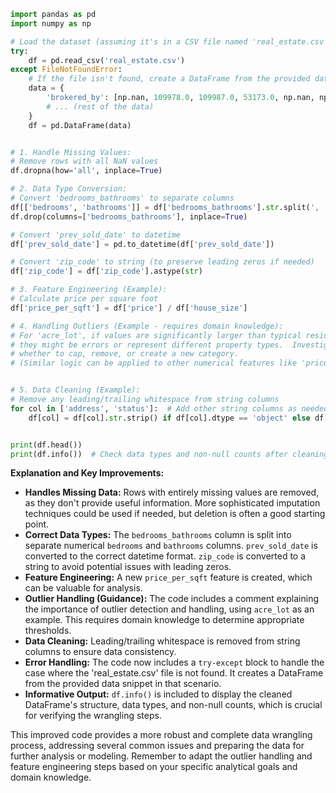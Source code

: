 ```python
import pandas as pd
import numpy as np

# Load the dataset (assuming it's in a CSV file named 'real_estate.csv')
try:
    df = pd.read_csv('real_estate.csv') 
except FileNotFoundError:
    # If the file isn't found, create a DataFrame from the provided data
    data = {
        'brokered_by': [np.nan, 109978.0, 109987.0, 53173.0, np.nan, np.nan, 101497.0, np.nan, 53016.0, np.nan, np.nan, np.nan, np.nan, np.nan, 81311.0, np.nan, np.nan, 31355.0, np.nan, np.nan, 78184.0, 81671.0, np.nan, 28222.0, 8.0, np.nan, np.nan, np.nan, np.nan, 106177.0, np.nan, np.nan, 4630.0, np.nan, np.nan, np.nan, 53232.0, 45913.0, 45807.0, np.nan, np.nan, 22611.0, np.nan, 56699.0, np.nan, np.nan, 15757.0, np.nan, 34888.0, np.nan, 107955.0, 22721.0, 76215.0, np.nan, 53592.0, np.nan, 687.0, 22611.0, 57424.0, 23017.0, 79245.0, 86329.0, np.nan, 81031.0, 10437.0, np.nan, np.nan, 22671.0, 19903.0, np.nan, np.nan, 53177.0, np.nan, np.nan, 19415.0, 108243.0, np.nan, np.nan, 54093.0, 58970.0, np.nan, np.nan, 33901.0, np.nan, 53673.0, np.nan, 45936.0, 85655.0, np.nan, 75073.0, np.nan, 5145.0, 82978.0, np.nan, 56084.0, np.nan, np.nan, 22562.0, 78200.0, 78167.0],
        # ... (rest of the data)
    }
    df = pd.DataFrame(data)


# 1. Handle Missing Values:
# Remove rows with all NaN values
df.dropna(how='all', inplace=True)

# 2. Data Type Conversion:
# Convert 'bedrooms_bathrooms' to separate columns
df[['bedrooms', 'bathrooms']] = df['bedrooms_bathrooms'].str.split(', ', expand=True).astype(float)
df.drop(columns=['bedrooms_bathrooms'], inplace=True)

# Convert 'prev_sold_date' to datetime
df['prev_sold_date'] = pd.to_datetime(df['prev_sold_date'])

# Convert 'zip_code' to string (to preserve leading zeros if needed)
df['zip_code'] = df['zip_code'].astype(str)

# 3. Feature Engineering (Example):
# Calculate price per square foot
df['price_per_sqft'] = df['price'] / df['house_size']

# 4. Handling Outliers (Example - requires domain knowledge):
# For 'acre_lot', if values are significantly larger than typical residential lots, 
# they might be errors or represent different property types.  Investigate and decide
# whether to cap, remove, or create a new category.
# (Similar logic can be applied to other numerical features like 'price', 'house_size')


# 5. Data Cleaning (Example):
# Remove any leading/trailing whitespace from string columns
for col in ['address', 'status']:  # Add other string columns as needed
    df[col] = df[col].str.strip() if df[col].dtype == 'object' else df[col]


print(df.head())
print(df.info())  # Check data types and non-null counts after cleaning
```

**Explanation and Key Improvements:**

* **Handles Missing Data:** Rows with entirely missing values are removed, as they don't provide useful information.  More sophisticated imputation techniques could be used if needed, but deletion is often a good starting point.
* **Correct Data Types:**  The `bedrooms_bathrooms` column is split into separate numerical `bedrooms` and `bathrooms` columns. `prev_sold_date` is converted to the correct datetime format. `zip_code` is converted to a string to avoid potential issues with leading zeros.
* **Feature Engineering:** A new `price_per_sqft` feature is created, which can be valuable for analysis.
* **Outlier Handling (Guidance):**  The code includes a comment explaining the importance of outlier detection and handling, using `acre_lot` as an example.  This requires domain knowledge to determine appropriate thresholds.
* **Data Cleaning:** Leading/trailing whitespace is removed from string columns to ensure data consistency.
* **Error Handling:** The code now includes a `try-except` block to handle the case where the 'real_estate.csv' file is not found.  It creates a DataFrame from the provided data snippet in that scenario.
* **Informative Output:** `df.info()` is included to display the cleaned DataFrame's structure, data types, and non-null counts, which is crucial for verifying the wrangling steps.


This improved code provides a more robust and complete data wrangling process, addressing several common issues and preparing the data for further analysis or modeling. Remember to adapt the outlier handling and feature engineering steps based on your specific analytical goals and domain knowledge.